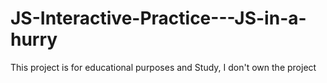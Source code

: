 # JS-Interactive-Practice---JS-in-a-hurry
This project is for educational purposes and Study, I don't own the project
